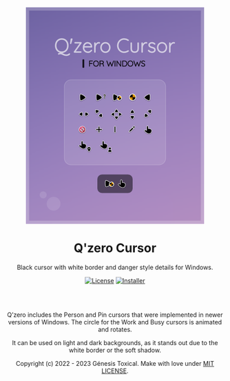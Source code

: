 </br>
<p align="center"><a href="#"><img src="docs/assets/Preview.png" align="center" alt="Drop Icons"/></a></p>
<h1 align="center">Q'zero Cursor</h1>
<p align="center">Black cursor with white border and danger style details for Windows.</p>

<p align="center">
<a href="LICENSE"><img alt="License" src="https://img.shields.io/badge/License-MIT-9280FF?style=flat-square&labelColor=343B45"/></a>
<a href="/installer%20src"><img alt="Installer" src="https://img.shields.io/badge/Installer-Yes-9280FF?style=flat-square&labelColor=343B45"/></a>
</p>
</br>
</br>
<p align="center">Q’zero includes the Person and Pin cursors that were implemented in newer versions of Windows. The circle for the Work and Busy cursors is animated and rotates.</p>

<p align="center">It can be used on light and dark backgrounds, as it stands out due to the white border or the soft shadow.</p>

<p align="center">Copyright (c) 2022 - 2023 Génesis Toxical. Make with love under <a href="LICENSE">MIT LICENSE</a>.</p>

</br>
